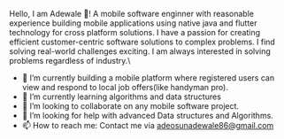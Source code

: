  Hello, I am Adewale 👋! A  mobile software enginner with reasonable experience building mobile applications using native java and flutter technology for cross platform solutions. I have a passion for creating efficient customer-centric software solutions to complex problems. I find solving real-world challenges exciting.  I am always interested in solving problems regardless of industry.\
 
 
- 🔭 I’m currently building a mobile platform where registered users can view and respond to local job offers(like handyman pro).
- 🌱 I’m currently learning algorithms and data structures
- 👯 I’m looking to collaborate on any mobile software project.
- 🤔 I’m looking for help with advanced Data structures and Algorithms.
- 📫 How to reach me: Contact me via adeosunadewale86@gmail.com

<!--
**goldenal/goldenal** is a ✨ _special_ ✨ repository because its `README.md` (this file) appears on your GitHub profile.

Here are some ideas to get you started:

- 🔭 I’m currently working on ...
- 🌱 I’m currently learning ...
- 👯 I’m looking to collaborate on ...
- 🤔 I’m looking for help with ...
- 💬 Ask me about ...
- 📫 How to reach me: ...
- 😄 Pronouns: ...
- ⚡ Fun fact: ...
-->
